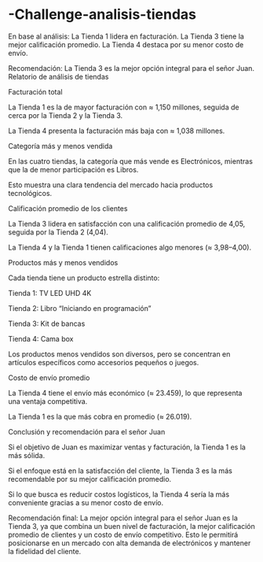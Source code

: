 # -Challenge-analisis-tiendas
En base al análisis: La Tienda 1 lidera en facturación. La Tienda 3 tiene la mejor calificación promedio. La Tienda 4 destaca por su menor costo de envío.

Recomendación: La Tienda 3 es la mejor opción integral para el señor Juan. Relatorio de análisis de tiendas

Facturación total

La Tienda 1 es la de mayor facturación con ≈ 1,150 millones, seguida de cerca por la Tienda 2 y la Tienda 3.

La Tienda 4 presenta la facturación más baja con ≈ 1,038 millones.

Categoría más y menos vendida

En las cuatro tiendas, la categoría que más vende es Electrónicos, mientras que la de menor participación es Libros.

Esto muestra una clara tendencia del mercado hacia productos tecnológicos.

Calificación promedio de los clientes

La Tienda 3 lidera en satisfacción con una calificación promedio de 4,05, seguida por la Tienda 2 (4,04).

La Tienda 4 y la Tienda 1 tienen calificaciones algo menores (≈ 3,98–4,00).

Productos más y menos vendidos

Cada tienda tiene un producto estrella distinto:

Tienda 1: TV LED UHD 4K

Tienda 2: Libro “Iniciando en programación”

Tienda 3: Kit de bancas

Tienda 4: Cama box

Los productos menos vendidos son diversos, pero se concentran en artículos específicos como accesorios pequeños o juegos.

Costo de envío promedio

La Tienda 4 tiene el envío más económico (≈ 23.459), lo que representa una ventaja competitiva.

La Tienda 1 es la que más cobra en promedio (≈ 26.019).

Conclusión y recomendación para el señor Juan

Si el objetivo de Juan es maximizar ventas y facturación, la Tienda 1 es la más sólida.

Si el enfoque está en la satisfacción del cliente, la Tienda 3 es la más recomendable por su mejor calificación promedio.

Si lo que busca es reducir costos logísticos, la Tienda 4 sería la más conveniente gracias a su menor costo de envío.

Recomendación final: La mejor opción integral para el señor Juan es la Tienda 3, ya que combina un buen nivel de facturación, la mejor calificación promedio de clientes y un costo de envío competitivo. Esto le permitirá posicionarse en un mercado con alta demanda de electrónicos y mantener la fidelidad del cliente.
